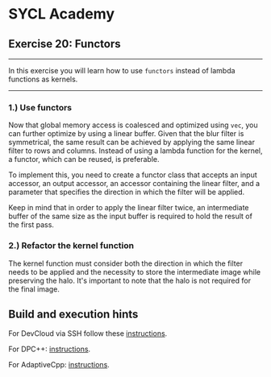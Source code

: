 # SYCL Academy

## Exercise 20: Functors
---

In this exercise you will learn how to use `functors` instead of lambda
functions as kernels.

---

### 1.) Use functors

Now that global memory access is coalesced and optimized using `vec`, you can
further optimize by using a linear buffer. Given that the blur filter is
symmetrical, the same result can be achieved by applying the same linear filter
to rows and columns. Instead of using a lambda function for the kernel, a
functor, which can be reused, is preferable.

To implement this, you need to create a functor class that accepts an input
accessor, an output accessor, an accessor containing the linear filter, and a
parameter that specifies the direction in which the filter will be applied.

Keep in mind that in order to apply the linear filter twice, an intermediate
buffer of the same size as the input buffer is required to hold the result of
the first pass.

### 2.) Refactor the kernel function

The kernel function must consider both the direction in which the filter needs
to be applied and the necessity to store the intermediate image while
preserving the halo. It's important to note that the halo is not required for
the final image.

## Build and execution hints

For DevCloud via SSH follow these [instructions](../devcloud.md).

For DPC++: [instructions](../dpcpp.md).

For AdaptiveCpp: [instructions](../adaptivecpp.md).
